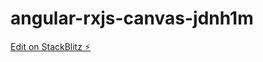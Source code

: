 # angular-rxjs-canvas-jdnh1m

[Edit on StackBlitz ⚡️](https://stackblitz.com/edit/angular-rxjs-canvas-jdnh1m)